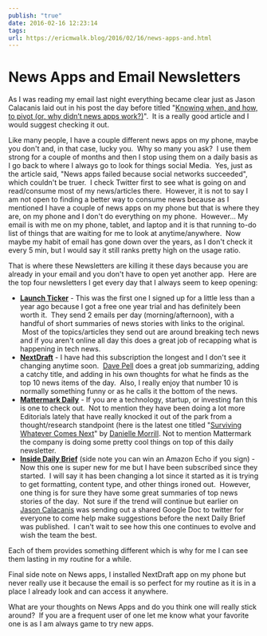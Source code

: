```yaml
---
publish: "true"
date: 2016-02-16 12:23:14
tags: 
url: https://ericmwalk.blog/2016/02/16/news-apps-and.html
---
```


# News Apps and Email Newsletters

As I was reading my email last night everything became clear just as Jason Calacanis laid out in his post the day before titled "[Knowing when, and how, to pivot (or, why didn’t news apps work?)](https://web.archive.org/web/20160216011947/http://calacanis.com/2016/02/14/knowing-when-and-how-to-pivot-or-why-didnt-news-apps-work/)".  It is a really good article and I would suggest checking it out.

Like many people, I have a couple different news apps on my phone, maybe you don't and, in that case, lucky you.  Why so many you ask?  I use them strong for a couple of months and then I stop using them on a daily basis as I go back to where I always go to look for things social Media.  Yes, just as the article said, "News apps failed because social networks succeeded", which couldn't be truer.  I check Twitter first to see what is going on and read/consume most of my news/articles there.  However, it is not to say I am not open to finding a better way to consume news because as I mentioned I have a couple of news apps on my phone but that is where they are, on my phone and I don't do everything on my phone.  However... My email is with me on my phone, tablet, and laptop and it is that running to-do list of things that are waiting for me to look at anytime/anywhere.  Now maybe my habit of email has gone down over the years, as I don't check it every 5 min, but I would say it still ranks pretty high on the usage ratio.

That is where these Newsletters are killing it these days because you are already in your email and you don't have to open yet another app.  Here are the top four newsletters I get every day that I always seem to keep opening:

* **[Launch Ticker](https://www.launchticker.com/)** - This was the first one I signed up for a little less than a year ago because I got a free one year trial and has definitely been worth it.  They send 2 emails per day (morning/afternoon), with a handful of short summaries of news stories with links to the original.  Most of the topics/articles they send out are around breaking tech news and if you aren't online all day this does a great job of recapping what is happening in tech news.
* **[NextDraft](http://nextdraft.com/current/)** - I have had this subscription the longest and I don't see it changing anytime soon.  <a href="https://twitter.com/davepell">Dave Pell</a> does a great job summarizing, adding a catchy title, and adding in his own thoughts for what he finds as the top 10 news items of the day.  Also, I really enjoy that number 10 is normally something funny or as he calls it the bottom of the news.
* **[Mattermark Daily](http://mailer.mattermark.com/mattermark-daily-monday-february-15th-2016/)** - If you are a technology, startup, or investing fan this is one to check out.  Not to mention they have been doing a lot more Editorials lately that have really knocked it out of the park from a thought/research standpoint (here is the latest one titled "[Surviving Whatever Comes Next](https://mattermark.com/how-to-not-die/)" by [Danielle Morrill](https://twitter.com/DanielleMorrill). Not to mention Mattermark the company is doing some pretty cool things on top of this daily newsletter.
* **[Inside Daily Brief](http://contest.inside.com/giveaways/amazon-echo-giveaway/?lucky=152)** (side note you can win an Amazon Echo if you sign) - Now this one is super new for me but I have been subscribed since they started.  I will say it has been changing a lot since it started as it is trying to get formatting, content type, and other things ironed out.  However, one thing is for sure they have some great summaries of top news stories of the day.  Not sure if the trend will continue but earlier on [Jason Calacanis](https://twitter.com/jason) was sending out a shared Google Doc to twitter for everyone to come help make suggestions before the next Daily Brief was published.  I can't wait to see how this one continues to evolve and wish the team the best.


Each of them provides something different which is why for me I can see them lasting in my routine for a while.

Final side note on News apps, I installed NextDraft app on my phone but never really use it because the email is so perfect for my routine as it is in a place I already look and can access it anywhere.

What are your thoughts on News Apps and do you think one will really stick around?  If you are a frequent user of one let me know what your favorite one is as I am always game to try new apps.
